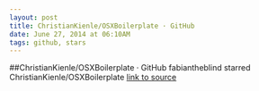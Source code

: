 ```yaml
---
layout: post
title: ChristianKienle/OSXBoilerplate · GitHub
date: June 27, 2014 at 06:10AM
tags: github, stars
---
```

##ChristianKienle/OSXBoilerplate · GitHub
fabiantheblind starred ChristianKienle/OSXBoilerplate
[link to source](http://ift.tt/1nzin90) 
